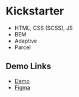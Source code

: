 # Kickstarter

- HTML, CSS (SCSS), JS
- BEM
- Adaptive
- Parcel

## Demo Links

- [Demo](https://AndriiZakharenko.github.io/kickstarter/)
- [Figma](https://www.figma.com/file/Ujp7bCFuvuJlkn8TSbQPSZ/%E2%84%9611-(kickstarter)?node-id=19655%3A33)
